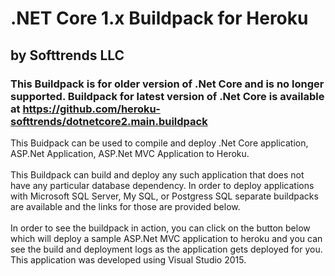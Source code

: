 # .NET Core 1.x Buildpack for Heroku
## by Softtrends LLC

### This Buildpack is for older version of .Net Core and is no longer supported. Buildpack for latest version of .Net Core is available at https://github.com/heroku-softtrends/dotnetcore2.main.buildpack

This Buidpack can be used to compile and deploy .Net Core application, ASP.Net Application, ASP.Net MVC Application to Heroku. <br><br>
This Buildpack can build and deploy any such application that does not have any particular database dependency. In order to deploy applications with Microsoft SQL Server, My SQL, or Postgress SQL separate buildpacks are available and the links for those are provided below. <br><br>
In order to see the buildpack in action, you can click on the button below which will deploy a sample ASP.Net MVC application to heroku and you can see the build and deployment logs as the application gets deployed for you. This application was developed using Visual Studio 2015. 
<br><p>
